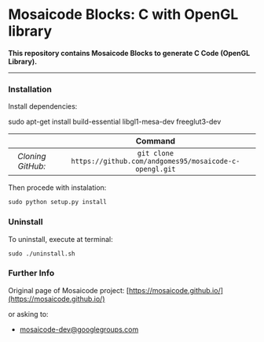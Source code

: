 # Mosaicode Blocks: C with OpenGL library

**This repository contains Mosaicode Blocks to generate C Code (OpenGL Library).**

-------------

### Installation
Install dependencies:

sudo apt-get install build-essential libgl1-mesa-dev freeglut3-dev


| | Command |
| :---: | :---: |
| *Cloning GitHub:* | `git clone https://github.com/andgomes95/mosaicode-c-opengl.git`|

Then procede with instalation:
```
sudo python setup.py install
```

### Uninstall
To uninstall, execute at terminal:
```
sudo ./uninstall.sh
```

### Further Info

Original page of Mosaicode project: [https://mosaicode.github.io/](https://mosaicode.github.io/)

or asking to:
* mosaicode-dev@googlegroups.com
